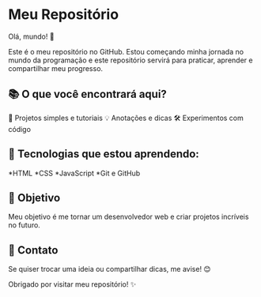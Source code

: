 # Meu Repositório
Olá, mundo! 👋

Este é o meu repositório no GitHub. Estou começando minha jornada no mundo da programação e este repositório servirá para praticar, aprender e compartilhar meu progresso.

## 📚 O que você encontrará aqui?
📝 Projetos simples e tutoriais
💡 Anotações e dicas
🛠️ Experimentos com código

 ## 🌱 Tecnologias que estou aprendendo:
*HTML
*CSS
*JavaScript
*Git e GitHub

## 🎯 Objetivo
Meu objetivo é me tornar um desenvolvedor web e criar projetos incríveis no futuro.

## 💬 Contato
Se quiser trocar uma ideia ou compartilhar dicas, me avise! 😊

Obrigado por visitar meu repositório! ✨
